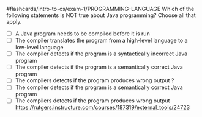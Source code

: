 #flashcards/intro-to-cs/exam-1/PROGRAMMING-LANGUAGE 
Which of the following statements is NOT true about Java programming? Choose all that apply.
- [ ] A Java program needs to be compiled before it is run
- [ ] The compiler translates the program from a high-level language to a low-level language
- [ ] The compiler detects if the program is a syntactically incorrect Java program
- [ ] The compiler detects if the program is a semantically correct Java program
- [ ] The compilers detects if the program produces wrong output
?
- [ ] The compiler detects if the program is a semantically correct Java program
- [ ] The compilers detects if the program produces wrong output
https://rutgers.instructure.com/courses/187319/external_tools/24723
<!--SR:!2022-10-04,47,250-->

